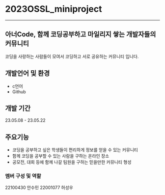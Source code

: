 # 2023OSSL_miniproject
---

## 아너Code, 함께 코딩공부하고 마일리지 쌓는 개발자들의 커뮤니티
코딩을 사랑하는 사람들이 모여서 코딩하고 서로 공유하는 커뮤니티 입니다. 

## 개발언어 및 환경
- c언어
- Github

## 개발 기간
23.05.08 - 23.05.22

## 주요기능
- 코딩을 공부하고 싶은 학생들이 편리하게 정보를 얻을 수 있는 커뮤니티
- 함께 코딩을 공부할 수 있는 사람을 구하는 온라인 장소
- 공모전, 대회 등에 함께 나갈 팀원을 구하는 믿을만한 커뮤니티 형성 


### 멤버 구성 및 역할
22100430 안수민
22001077 허성우


